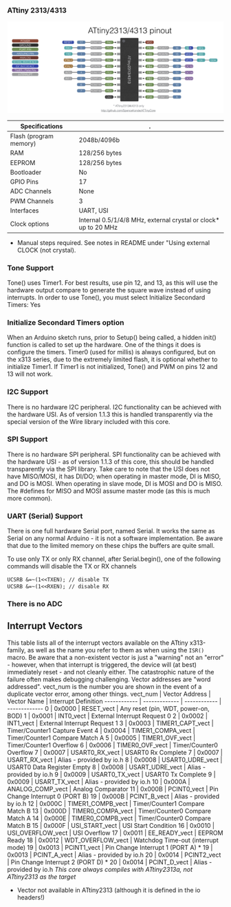 ### ATtiny 2313/4313
![x4 pin mapping](Pinout_x313.jpg "Arduino Pin Mapping for ATtiny x313-family")

 Specifications | .
------------ | -------------
Flash (program memory) | 2048b/4096b
RAM | 128/256 bytes
EEPROM | 128/256 bytes
Bootloader | No
GPIO Pins | 17
ADC Channels | None
PWM Channels | 3
Interfaces | UART, USI
Clock options | Internal 0.5/1/4/8 MHz, external crystal or clock* up to 20 MHz

* Manual steps required. See notes in README under "Using external CLOCK (not crystal).

### Tone Support
Tone() uses Timer1. For best results, use pin 12, and 13, as this will use the hardware output compare to generate the square wave instead of using interrupts. In order to use Tone(), you must select Initialize Secondard Timers: Yes

### Initialize Secondard Timers option
When an Arduino sketch runs, prior to Setup() being called, a hidden init() function is called to set up the hardware. One of the things it does is configure the timers. Timer0 (used for millis) is always configured, but on the x313 series, due to the extremely limited flash, it is optional whether to initialize Timer1. If Timer1 is not initialized, Tone() and PWM on pins 12 and 13 will not work.

### I2C Support
There is no hardware I2C peripheral. I2C functionality can be achieved with the hardware USI. As of version 1.1.3 this is handled transparently via the special version of the Wire library included with this core.

### SPI Support
There is no hardware SPI peripheral. SPI functionality can be achieved with the hardware USI - as of version 1.1.3 of this core, this should be handled transparently via the SPI library. Take care to note that the USI does not have MISO/MOSI, it has DI/DO; when operating in master mode, DI is MISO, and DO is MOSI. When operating in slave mode, DI is MOSI and DO is MISO. The #defines for MISO and MOSI assume master mode (as this is much more common).

### UART (Serial) Support
There is one full hardware Serial port, named Serial. It works the same as Serial on any normal Arduino - it is not a software implementation. Be aware that due to the limited memory on these chips the buffers are quite small.

To use only TX or only RX channel, after Serial.begin(), one of the following commands will disable the TX or RX channels
```
UCSRB &=~(1<<TXEN); // disable TX
UCSRB &=~(1<<RXEN); // disable RX
```

### There is no ADC

## Interrupt Vectors
This table lists all of the interrupt vectors available on the ATtiny x313-family, as well as the name you refer to them as when using the `ISR()` macro. Be aware that a non-existent vector is just a "warning" not an "error" - however, when that interrupt is triggered, the device will (at best) immediately reset - and not cleanly either. The catastrophic nature of the failure often makes debugging challenging. Vector addresses are "word addressed". vect_num is the number you are shown in the event of a duplicate vector error, among other things.
vect_num | Vector Address | Vector Name | Interrupt Definition
------------ | ------------- | ------------ | -------------
0 | 0x0000 | RESET_vect | Any reset (pin, WDT, power-on, BOD)
1 | 0x0001 | INT0_vect | External Interrupt Request 0
2 | 0x0002 | INT1_vect | External Interrupt Request 1
3 | 0x0003 | TIMER1_CAPT_vect | Timer/Counter1 Capture Event
4 | 0x0004 | TIMER1_COMPA_vect | Timer/Counter1 Compare Match A
5 | 0x0005 | TIMER1_OVF_vect | Timer/Counter1 Overflow
6 | 0x0006 | TIMER0_OVF_vect | Timer/Counter0 Overflow
7 | 0x0007 | USART0_RX_vect | USART0 Rx Complete
7 | 0x0007 | USART_RX_vect | Alias - provided by io.h
8 | 0x0008 | USART0_UDRE_vect | USART0 Data Register Empty
8 | 0x0008 | USART_UDRE_vect | Alias - provided by io.h
9 | 0x0009 | USART0_TX_vect | USART0 Tx Complete
9 | 0x0009 | USART_TX_vect | Alias - provided by io.h
10 | 0x000A | ANALOG_COMP_vect | Analog Comparator
11 | 0x000B | PCINT0_vect | Pin Change Interrupt 0 (PORT B)
19 | 0x000B | PCINT_B_vect | Alias - provided by io.h
12 | 0x000C | TIMER1_COMPB_vect | Timer/Counter1 Compare Match B
13 | 0x000D | TIMER0_COMPA_vect | Timer/Counter0 Compare Match A
14 | 0x000E | TIMER0_COMPB_vect | Timer/Counter0 Compare Match B
15 | 0x000F | USI_START_vect | USI Start Condition
16 | 0x0010 | USI_OVERFLOW_vect | USI Overflow
17 | 0x0011 | EE_READY_vect | EEPROM Ready
18 | 0x0012 | WDT_OVERFLOW_vect | Watchdog Time-out (interrupt mode)
19 | 0x0013 | PCINT1_vect | Pin Change Interrupt 1 (PORT A) *
19 | 0x0013 | PCINT_A_vect | Alias - provided by io.h
20 | 0x0014 | PCINT2_vect | Pin Change Interrupt 2 (PORT D) *
20 | 0x0014 | PCINT_D_vect | Alias - provided by io.h
*This core always compiles with ATtiny2313a, not ATtiny2313 as the target*
* Vector not available in ATtiny2313 (although it is defined in the io headers!)
